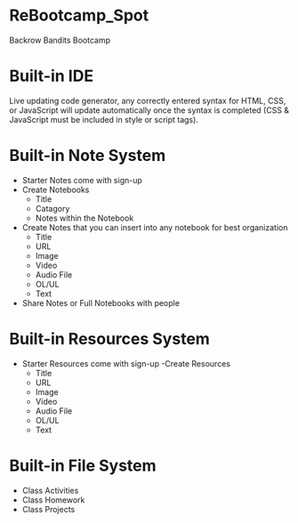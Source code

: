 # ReBootcamp_Spot
Backrow Bandits Bootcamp


# Built-in IDE

Live updating code generator, any correctly entered syntax for HTML, CSS, or JavaScript will update automatically once the syntax is completed (CSS & JavaScript must be included in style or script tags).

# Built-in Note System
- Starter Notes come with sign-up
- Create Notebooks
    + Title
    + Catagory
    + Notes within the Notebook
- Create Notes that you can insert into any notebook for best organization
    + Title
    + URL
    + Image
    + Video
    + Audio File
    + OL/UL
    + Text
- Share Notes or Full Notebooks with people

# Built-in Resources System
- Starter Resources come with sign-up
-Create Resources
    + Title
    + URL
    + Image
    + Video
    + Audio File
    + OL/UL
    + Text

# Built-in File System
- Class Activities
- Class Homework
- Class Projects